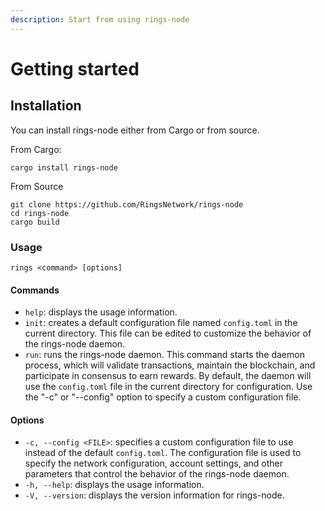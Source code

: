 ```yaml
---
description: Start from using rings-node
---
```


# Getting started

## Installation

You can install rings-node either from Cargo or from source.

From Cargo:

```
cargo install rings-node
```

From Source

```
git clone https://github.com/RingsNetwork/rings-node
cd rings-node
cargo build
```

### Usage

```
rings <command> [options]
```

#### Commands

* `help`: displays the usage information.
* `init`: creates a default configuration file named `config.toml` in the current directory. This file can be edited to customize the behavior of the rings-node daemon.
* `run`: runs the rings-node daemon. This command starts the daemon process, which will validate transactions, maintain the blockchain, and participate in consensus to earn rewards. By default, the daemon will use the `config.toml` file in the current directory for configuration. Use the "-c" or "--config" option to specify a custom configuration file.

#### Options

* `-c, --config <FILE>`: specifies a custom configuration file to use instead of the default `config.toml`. The configuration file is used to specify the network configuration, account settings, and other parameters that control the behavior of the rings-node daemon.
* `-h, --help`: displays the usage information.
* `-V, --version`: displays the version information for rings-node.
